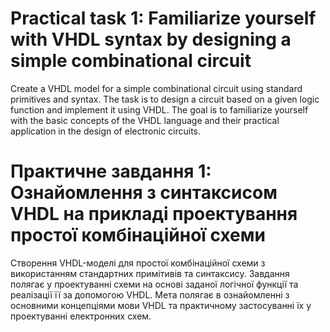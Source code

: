 # Practical task 1: Familiarize yourself with VHDL syntax by designing a simple combinational circuit

Create a VHDL model for a simple combinational circuit using standard primitives and syntax. The task is to design a
circuit based on a given logic function and implement it using VHDL. The goal is to familiarize yourself with the basic
concepts of the VHDL language and their practical application in the design of electronic circuits.

# Практичне завдання 1: Ознайомлення з синтаксисом VHDL на прикладі проектування простої комбінаційної схеми

Створення VHDL-моделі для простої комбінаційної схеми з використанням стандартних примітивів та синтаксису. Завдання
полягає у проектуванні схеми на основі заданої логічної функції та реалізації її за допомогою VHDL. Мета полягає в
ознайомленні з основними концепціями мови VHDL та практичному застосуванні їх у проектуванні електронних схем.